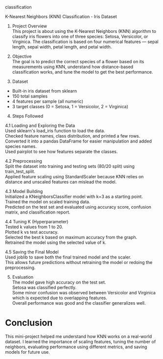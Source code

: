 classification

K-Nearest Neighbors (KNN) Classification - Iris Dataset

1. Project Overview  
This project is about using the K-Nearest Neighbors (KNN) algorithm to classify iris flowers into one of three species: Setosa, Versicolor, or Virginica. The classification is based on four numerical features — sepal length, sepal width, petal length, and petal width.

2. Objective  
The goal is to predict the correct species of a flower based on its measurements using KNN, understand how distance-based classification works, and tune the model to get the best performance.

3. Dataset  
- Built-in iris dataset from sklearn  
- 150 total samples  
- 4 features per sample (all numeric)  
- 3 target classes (0 = Setosa, 1 = Versicolor, 2 = Virginica)

4. Steps Followed

4.1 Loading and Exploring the Data  
Used sklearn's load_iris function to load the data.  
Checked feature names, class distribution, and printed a few rows.  
Converted it into a pandas DataFrame for easier manipulation and added species names.  
Used pairplot to see how features separate the classes.

4.2 Preprocessing  
Split the dataset into training and testing sets (80/20 split) using train_test_split.  
Applied feature scaling using StandardScaler because KNN relies on distance and unscaled features can mislead the model.

4.3 Model Building  
Initialized a KNeighborsClassifier model with k=3 as a starting point.  
Trained the model on scaled training data.  
Predicted on the test set and evaluated using accuracy score, confusion matrix, and classification report.

4.4 Tuning K (Hyperparameter)  
Tested k values from 1 to 20.  
Plotted k vs test accuracy.  
Selected the best k based on maximum accuracy from the graph.  
Retrained the model using the selected value of k.

4.5 Saving the Final Model  
Used joblib to save both the final trained model and the scaler.  
This allows future predictions without retraining the model or redoing the preprocessing.

5. Evaluation  
The model gave high accuracy on the test set.  
Setosa was classified perfectly.  
Some minor confusion was observed between Versicolor and Virginica which is expected due to overlapping features.  
Overall performance was good and the classifier generalizes well.


# Conclusion  
This mini-project helped me understand how KNN works on a real-world dataset. I learned the importance of scaling features, tuning the number of neighbors, evaluating performance using different metrics, and saving models for future use.
